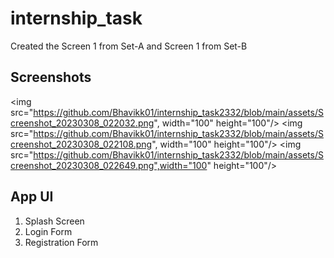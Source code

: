 # internship_task

Created the Screen 1 from Set-A and Screen 1 from Set-B

## Screenshots
<img src="https://github.com/Bhavikk01/internship_task2332/blob/main/assets/Screenshot_20230308_022032.png", width="100" height="100"/>
<img src="https://github.com/Bhavikk01/internship_task2332/blob/main/assets/Screenshot_20230308_022108.png", width="100" height="100"/>
<img src="https://github.com/Bhavikk01/internship_task2332/blob/main/assets/Screenshot_20230308_022649.png",width="100" height="100"/>

## App UI
1. Splash Screen
2. Login Form
3. Registration Form